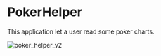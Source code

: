 # PokerHelper

This application let a user read some poker charts.

![poker_helper_v2](https://cloud.githubusercontent.com/assets/20093206/21569810/e4f21d4a-cec8-11e6-9649-894a99b89b1f.gif)
